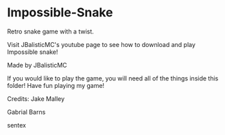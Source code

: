 # Impossible-Snake
Retro snake game with a twist.

Visit JBalisticMC's youtube page to see how to download and play Impossible snake!

Made by JBalisticMC

If you would like to play the game, you will need all of the things inside this folder!
Have fun playing my game!

Credits:
Jake Malley

Gabrial Barns

sentex




